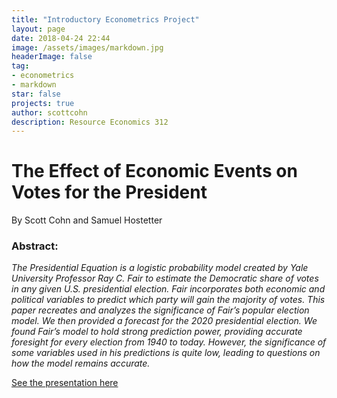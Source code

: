 ```yaml
---
title: "Introductory Econometrics Project"
layout: page
date: 2018-04-24 22:44
image: /assets/images/markdown.jpg
headerImage: false
tag:
- econometrics
- markdown
star: false
projects: true
author: scottcohn
description: Resource Economics 312
---
```


# The Effect of Economic Events on Votes for the President

By Scott Cohn and Samuel Hostetter

### Abstract: 

*The Presidential Equation is a logistic probability model created by Yale University Professor Ray C. Fair to estimate the Democratic share of votes in any given U.S. presidential election. Fair incorporates both economic and political variables to predict which party will gain the majority of votes. This paper recreates and analyzes the significance of Fair’s popular election model. We then provided a forecast for the 2020 presidential election. We found Fair’s model to hold strong prediction power, providing accurate foresight for every election from 1940 to today. However, the significance of some variables used in his predictions is quite low, leading to questions on how the model remains accurate.*

[See the presentation here](https://scottcohn97.github.io/PresModelPresentation/#1)

